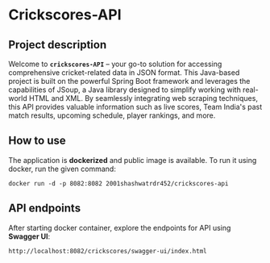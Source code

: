 # Crickscores-API

## Project description
Welcome to **`crickscores-API`** – your go-to solution for accessing comprehensive cricket-related data in JSON format. This Java-based project is built on the powerful Spring Boot framework and leverages the capabilities of JSoup, a Java library designed to simplify working with real-world HTML and XML. By seamlessly integrating web scraping techniques, this API provides valuable information such as live scores, Team India's past match results, upcoming schedule, player rankings, and more.

## How to use 
The application is **dockerized** and public image is available. To run it using docker, run the given command:

` docker run -d -p 8082:8082 2001shashwatrdr452/crickscores-api `

## API endpoints
After starting docker container, explore the endpoints for API using **Swagger UI**:

` http://localhost:8082/crickscores/swagger-ui/index.html `
